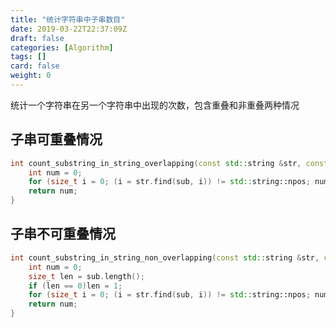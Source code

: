 ```yaml
---
title: "统计字符串中子串数目"
date: 2019-03-22T22:37:09Z
draft: false
categories: [Algorithm]
tags: []
card: false
weight: 0
---
```


统计一个字符串在另一个字符串中出现的次数，包含重叠和非重叠两种情况

<!--more-->

## 子串可重叠情况

```cpp
int count_substring_in_string_overlapping(const std::string &str, const std::string &sub) {
    int num = 0;
    for (size_t i = 0; (i = str.find(sub, i)) != std::string::npos; num++, i++);
    return num;
}
```

## 子串不可重叠情况

```cpp
int count_substring_in_string_non_overlapping(const std::string &str, const std::string &sub) {
    int num = 0;
    size_t len = sub.length();
    if (len == 0)len = 1;
    for (size_t i = 0; (i = str.find(sub, i)) != std::string::npos; num++, i += len);
    return num;
}
```

